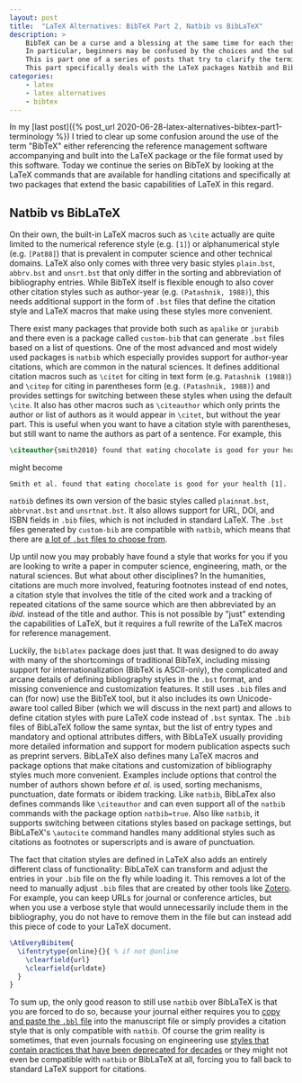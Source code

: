 ```yaml
---
layout: post
title:  "LaTeX Alternatives: BibTeX Part 2, Natbib vs BibLaTeX"
description: >
    BibTeX can be a curse and a blessing at the same time for each thesis and scientific paper.
    In particular, beginners may be confused by the choices and the subtle differences between what is a bib-file, BibTeX, BibLaTeX and Biber.
    This is part one of a series of posts that try to clarify the terminology and technological differences of tools related to BibTeX.
    This part specifically deals with the LaTeX packages Natbib and BibLaTeX.
categories:
    - latex
    - latex alternatives
    - bibtex
---
```


In my [last post]({% post_url 2020-06-28-latex-alternatives-bibtex-part1-terminology %}) I tried to clear up some confusion around the use of the term "BibTeX" either referencing the reference management software accompanying and built into the LaTeX package or the file format used by this software.
Today we continue the series on BibTeX by looking at the LaTeX commands that are available for handling citations and specifically at two packages that extend the basic capabilities of LaTeX in this regard.

## Natbib vs BibLaTeX

On their own, the built-in LaTeX macros such as `\cite` actually are quite limited to the numerical reference style (e.g. `[1]`) or alphanumerical style (e.g. `[Pat88]`) that is prevalent in computer science and other technical domains.
LaTeX also only comes with three very basic styles `plain.bst`, `abbrv.bst` and `unsrt.bst` that only differ in the sorting and abbreviation of bibliography entries.
While BibTeX itself is flexible enough to also cover other citation styles such as author-year (e.g. `(Patashnik, 1988)`), this needs additional support in the form of `.bst` files that define the citation style and LaTeX macros that make using these styles more convenient.

There exist many packages that provide both such as `apalike` or `jurabib` and there even is a package called `custom-bib` that can generate `.bst` files based on a list of questions.
One of the most advanced and most widely used packages is `natbib` which especially provides support for author-year citations, which are common in the natural sciences.
It defines additional citation macros such as `\citet` for citing in text form (e.g. `Patashnik (1988)`) and `\citep` for citing in parentheses form (e.g. `(Patashnik, 1988)`) and provides settings for switching between these styles when using the default `\cite`.
It also has other macros such as `\citeauthor` which only prints the author or list of authors as it would appear in `\citet`, but without the year part.
This is useful when you want to have a citation style with parentheses, but still want to name the authors as part of a sentence.
For example, this

```tex
\citeauthor{smith2010} found that eating chocolate is good for your health \cite{smith2010}.
```

might become

```
Smith et al. found that eating chocolate is good for your health [1].
```

`natbib` defines its own version of the basic styles called `plainnat.bst`, `abbrvnat.bst` and `unsrtnat.bst`.
It also allows support for URL, DOI, and ISBN fields in `.bib` files, which is not included in standard LaTeX.
The `.bst` files generated by `custom-bib` are compatible with `natbib`, which means that there are [a lot of `.bst` files to choose from](https://www.google.com/search?q=%22The%20original%20source%20files%20were%22%20merlin.mbs%20%20with%20options%3a%22%20%2burl%3abst+site%3actan.org).

Up until now you may probably have found a style that works for you if you are looking to write a paper in computer science, engineering, math, or the natural sciences.
But what about other disciplines?
In the humanities, citations are much more involved, featuring footnotes instead of end notes, a citation style that involves the title of the cited work and a tracking of repeated citations of the same source which are then abbreviated by an *ibid.* instead of the title and author.
This is not possible by "just" extending the capabilities of LaTeX, but it requires a full rewrite of the LaTeX macros for reference management.

Luckily, the `biblatex` package does just that.
It was designed to do away with many of the shortcomings of traditional BibTeX, including missing support for internationalization (BibTeX is ASCII-only), the complicated and arcane details of defining bibliography styles in the `.bst` format, and missing convenience and customization features.
It still uses `.bib` files and can (for now) use the BibTeX tool, but it also includes its own Unicode-aware tool called Biber (which we will discuss in the next part) and allows to define citation styles with pure LaTeX code instead of `.bst` syntax.
The `.bib` files of BibLaTeX follow the same syntax, but the list of entry types and mandatory and optional attributes differs, with BibLaTeX usually providing more detailed information and support for modern publication aspects such as preprint servers.
BibLaTeX also defines many LaTeX macros and package options that make citations and customization of bibliography styles much more convenient.
Examples include options that control the number of authors shown before *et al.* is used, sorting mechanisms, punctuation, date formats or ibidem tracking.
Like `natbib`, BibLaTex also defines commands like `\citeauthor` and can even support all of the `natbib` commands with the package option `natbib=true`.
Also like `natbib`, it supports switching between citations styles based on package settings, but BibLaTeX's `\autocite` command handles many additional styles such as citations as footnotes or superscripts and is aware of punctuation.

The fact that citation styles are defined in LaTeX also adds an entirely different class of functionality:
BibLaTeX can transform and adjust the entries in your `.bib` file on the fly while loading it.
This removes a lot of the need to manually adjust `.bib` files that are created by other tools like [Zotero](https://www.zotero.org/).
For example, you can keep URLs for journal or conference articles, but when you use a verbose style that would unnecessarily include them in the bibliography, you do not have to remove them in the file but can instead add this piece of code to your LaTeX document.

```tex
\AtEveryBibitem{
  \ifentrytype{online}{}{ % if not @online
    \clearfield{url}
    \clearfield{urldate}
  }
}
```

To sum up, the only good reason to still use `natbib` over BibLaTeX is that you are forced to do so, because your journal either requires you to [copy and paste the `.bbl` file](https://tex.stackexchange.com/questions/12175/biblatex-submitting-to-a-journal) into the manuscript file or simply provides a citation style that is only compatible with `natbib`.
Of course the grim reality is sometimes, that even journals focusing on engineering use [styles that contain practices that have been deprecated for decades](https://tex.stackexchange.com/questions/427680/in-ieeetran-why-does-fontspec-package-automatically-change-the-font-type-once) or they might not even be compatible with `natbib` or BibLaTeX at all, forcing you to fall back to standard LaTeX support for citations.